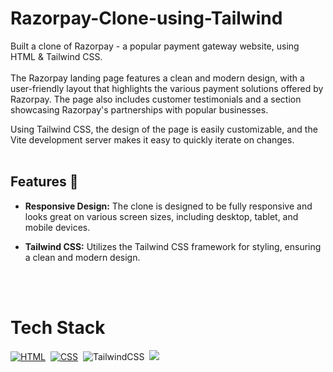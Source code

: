 # Razorpay-Clone-using-Tailwind


Built a clone of Razorpay - a popular payment gateway website, using HTML &amp; Tailwind CSS.
<br>
<br>
The Razorpay landing page features a clean and modern design, with a user-friendly layout that highlights the various payment solutions offered by Razorpay. The page also includes customer testimonials and a section showcasing Razorpay's partnerships with popular businesses.

Using Tailwind CSS, the design of the page is easily customizable, and the Vite development server makes it easy to quickly iterate on changes.
<br>
<br>
## Features 🌟

- **Responsive Design:** The clone is designed to be fully responsive and looks great on various screen sizes, including desktop, tablet, and mobile devices.

- **Tailwind CSS:** Utilizes the Tailwind CSS framework for styling, ensuring a clean and modern design.
<br>
<br>

# Tech Stack

[![HTML](https://img.shields.io/badge/html5%20-%23E34F26.svg?&style=for-the-badge&logo=html5&logoColor=white)](https://github.com/prakash-naikwadi)&nbsp;
[![CSS](https://img.shields.io/badge/css3%20-%231572B6.svg?&style=for-the-badge&logo=css3&logoColor=white)](https://github.com/prakash-naikwadi)&nbsp;
<img alt="TailwindCSS" src="https://img.shields.io/badge/Tailwind_CSS-38B2AC?style=for-the-badge&logo=tailwind-css&logoColor=white"/>&nbsp;
<img src="https://camo.githubusercontent.com/0fad77ddd85292b8800107c5a51df2f64ff5126a0fe6dfa1eb7d4977032918e2/68747470733a2f2f696d672e736869656c64732e696f2f62616467652f4e6f64652532306a732d3333393933333f7374796c653d666f722d7468652d6261646765266c6f676f3d6e6f6465646f746a73266c6f676f436f6c6f723d7768697465" data-canonical-src="https://img.shields.io/badge/Node%20js-339933?style=for-the-badge&amp;logo=nodedotjs&amp;logoColor=white" style="max-width: 100%;">&nbsp;
<br>
<br>
